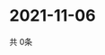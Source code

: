 # 2021-11-06
  共 0条

  <!-- BEGIN -->
  <!-- 最后更新时间Sat Nov 06 2021 02:19:13 GMT+0000 (Coordinated Universal Time) -->
  
  <!-- END -->
  
  